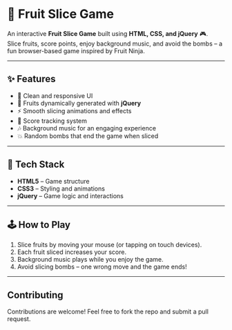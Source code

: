 # 🍉 Fruit Slice Game

An interactive **Fruit Slice Game** built using **HTML, CSS, and jQuery** 🎮.  
Slice fruits, score points, enjoy background music, and avoid the bombs – a fun browser-based game inspired by Fruit Ninja.

---

## ✨ Features
- 🎨 Clean and responsive UI  
- 🍎 Fruits dynamically generated with **jQuery**  
- ⚡ Smooth slicing animations and effects  
- 🎯 Score tracking system  
- 🎶 Background music for an engaging experience  
- 💥 Random bombs that end the game when sliced  

---

## 🚀 Tech Stack
- **HTML5** – Game structure  
- **CSS3** – Styling and animations  
- **jQuery** – Game logic and interactions  

---

## 🕹️ How to Play
1. Slice fruits by moving your mouse (or tapping on touch devices).  
2. Each fruit sliced increases your score.  
3. Background music plays while you enjoy the game.  
4. Avoid slicing bombs – one wrong move and the game ends!  

---

## Contributing
Contributions are welcome! Feel free to fork the repo and submit a pull request.

